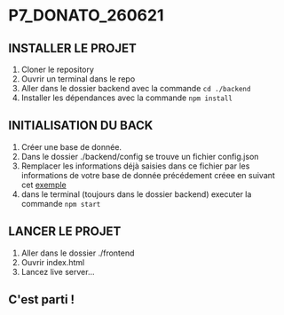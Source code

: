 # P7_DONATO_260621

## INSTALLER LE PROJET
  1. Cloner le repository
  2. Ouvrir un terminal dans le repo
  3. Aller dans le dossier backend avec la commande ``cd ./backend``
  4. Installer les dépendances avec la commande ``npm install``

## INITIALISATION DU BACK

  1. Créer une base de donnée.
  2. Dans le dossier ./backend/config se trouve un fichier config.json
  3. Remplacer les informations déjà saisies dans ce fichier par les informations de votre base de donnée précédement créee en suivant cet [exemple](https://github.com/CorentinDNT/P7_DONATO_260621/blob/main/backend/config/config.json)
  4. dans le terminal (toujours dans le dossier backend) executer la commande ``npm start``

## LANCER LE PROJET

  1. Aller dans le dossier ./frontend
  2. Ouvrir index.html
  3. Lancez live server...

## C'est parti !
